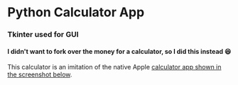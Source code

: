 # Python Calculator App
### Tkinter used for GUI

#### I didn't want to fork over the money for a calculator, so I did this instead :laughing:

This calculator is an imitation of the native Apple [calculator app shown in the screenshot below](https://en.wikipedia.org/wiki/Calculator_(Apple)).